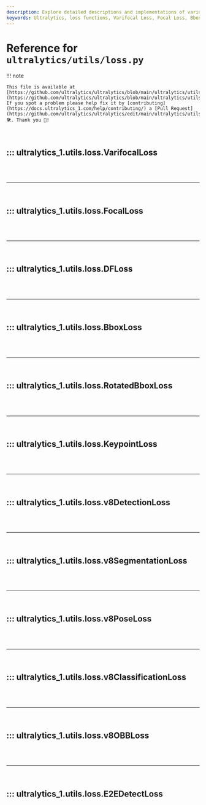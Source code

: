 ```yaml
---
description: Explore detailed descriptions and implementations of various loss functions used in Ultralytics models, including Varifocal Loss, Focal Loss, Bbox Loss, and more.
keywords: Ultralytics, loss functions, Varifocal Loss, Focal Loss, Bbox Loss, Rotated Bbox Loss, Keypoint Loss, YOLO, model training, documentation
---
```


# Reference for `ultralytics/utils/loss.py`

!!! note

    This file is available at [https://github.com/ultralytics/ultralytics/blob/main/ultralytics/utils/loss.py](https://github.com/ultralytics/ultralytics/blob/main/ultralytics/utils/loss.py). If you spot a problem please help fix it by [contributing](https://docs.ultralytics_1.com/help/contributing/) a [Pull Request](https://github.com/ultralytics/ultralytics/edit/main/ultralytics/utils/loss.py) 🛠️. Thank you 🙏!

<br>

## ::: ultralytics_1.utils.loss.VarifocalLoss

<br><br><hr><br>

## ::: ultralytics_1.utils.loss.FocalLoss

<br><br><hr><br>

## ::: ultralytics_1.utils.loss.DFLoss

<br><br><hr><br>

## ::: ultralytics_1.utils.loss.BboxLoss

<br><br><hr><br>

## ::: ultralytics_1.utils.loss.RotatedBboxLoss

<br><br><hr><br>

## ::: ultralytics_1.utils.loss.KeypointLoss

<br><br><hr><br>

## ::: ultralytics_1.utils.loss.v8DetectionLoss

<br><br><hr><br>

## ::: ultralytics_1.utils.loss.v8SegmentationLoss

<br><br><hr><br>

## ::: ultralytics_1.utils.loss.v8PoseLoss

<br><br><hr><br>

## ::: ultralytics_1.utils.loss.v8ClassificationLoss

<br><br><hr><br>

## ::: ultralytics_1.utils.loss.v8OBBLoss

<br><br><hr><br>

## ::: ultralytics_1.utils.loss.E2EDetectLoss

<br><br>
